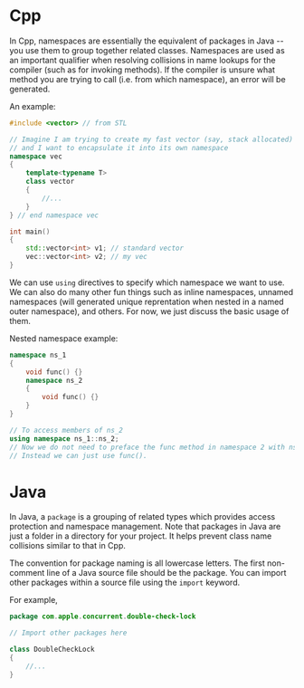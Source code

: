 # Cpp
In Cpp, namespaces are essentially the equivalent of packages in Java -- you use them to group together related classes. Namespaces are used as an important qualifier when resolving collisions in name lookups for the compiler (such as for invoking methods). If the compiler is unsure what method you are trying to call (i.e. from which namespace), an error will be generated.

An example:
```cpp
#include <vector> // from STL

// Imagine I am trying to create my fast vector (say, stack allocated)
// and I want to encapsulate it into its own namespace
namespace vec
{
    template<typename T>
    class vector
    {
        //...
    }
} // end namespace vec

int main()
{
    std::vector<int> v1; // standard vector
    vec::vector<int> v2; // my vec
}
```

We can use `using` directives to specify which namespace we want to use. We can also do many other fun things such as inline namespaces, unnamed namespaces (will generated unique reprentation when nested in a named outer namespace), and others. For now, we just discuss the basic usage of them.

Nested namespace example:
```cpp
namespace ns_1
{
    void func() {}
    namespace ns_2
    {
        void func() {}
    }
}

// To access members of ns_2
using namespace ns_1::ns_2;
// Now we do not need to preface the func method in namespace 2 with ns_1::ns_2::func()
// Instead we can just use func().
```

# Java
In Java, a `package` is a grouping of related types which provides access protection and namespace management. Note that packages in Java are just a folder in a directory for your project. It helps prevent class name collisions similar to that in Cpp. 

The convention for package naming is all lowercase letters. The first non-comment line of a Java source file should be the package. You can import other packages within a source file using the `import` keyword. 

For example,
```java
package com.apple.concurrent.double-check-lock

// Import other packages here

class DoubleCheckLock
{
    //...
}
```
